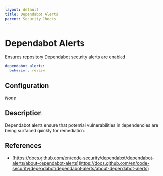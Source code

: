 ```yaml
---
layout: default
title: Dependabot Alerts
parent: Security Checks
---
```


# Dependabot Alerts
Ensures repository Dependabot security alerts are enabled

```yaml
dependabot_alerts:
  behavior: review
```

## Configuration

_None_

## Description
Dependabot alerts ensure that potential vulnerabilities in dependencies are being surfaced quickly for remediation.

## References
* [https://docs.github.com/en/code-security/dependabot/dependabot-alerts/about-dependabot-alerts](https://docs.github.com/en/code-security/dependabot/dependabot-alerts/about-dependabot-alerts)

